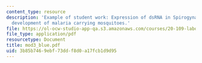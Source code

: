 ```yaml
---
content_type: resource
description: 'Example of student work: Expression of dsRNA in Spirogyna algae to inhibit
  development of malaria carrying mosquitoes.'
file: https://ol-ocw-studio-app-qa.s3.amazonaws.com/courses/20-109-laboratory-fundamentals-in-biological-engineering-fall-2007/3b85b7469ebf73ddf8d0a17fcb1d9d95_mod3_blue.pdf
file_type: application/pdf
resourcetype: Document
title: mod3_blue.pdf
uid: 3b85b746-9ebf-73dd-f8d0-a17fcb1d9d95
---
```

